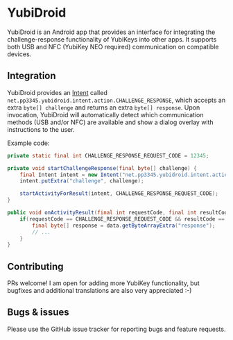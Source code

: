 # YubiDroid
YubiDroid is an Android app that provides an interface for integrating the challenge-response functionality
of YubiKeys into other apps. It supports both USB and NFC (YubiKey NEO required) communication on compatible devices.

## Integration
YubiDroid provides an [Intent](https://developer.android.com/reference/android/content/Intent.html) called 
`net.pp3345.yubidroid.intent.action.CHALLENGE_RESPONSE`, which accepts an extra `byte[] challenge` and returns an extra 
`byte[] response`.
Upon invocation, YubiDroid will automatically detect which communication methods (USB and/or NFC) are available and show a dialog 
overlay with instructions to the user.

Example code:
```java
private static final int CHALLENGE_RESPONSE_REQUEST_CODE = 12345;

private void startChallengeResponse(final byte[] challenge) {
    final Intent intent = new Intent("net.pp3345.yubidroid.intent.action.CHALLENGE_RESPONSE");
    intent.putExtra("challenge", challenge);

    startActivityForResult(intent, CHALLENGE_RESPONSE_REQUEST_CODE);
}

public void onActivityResult(final int requestCode, final int resultCode, final Intent data) {
    if(requestCode == CHALLENGE_RESPONSE_REQUEST_CODE && resultCode == RESULT_OK) {
        final byte[] response = data.getByteArrayExtra("response");
        // ...
    }
}
```

## Contributing
PRs welcome! I am open for adding more YubiKey functionality, but bugfixes and additional translations are also very appreciated :-)

## Bugs & issues
Please use the GitHub issue tracker for reporting bugs and feature requests.

